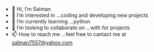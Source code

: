 - 👋 Hi, I’m Salman
- 👀 I’m interested in ...coding and developing new projects
- 🌱 I’m currently learning ...python
- 💞️ I’m looking to collaborate on ...with for projects
- 📫 How to reach me ...feel free to cantact me at salman7557@yahoo.com

<!---
salman-coding/salman-coding is a ✨ special ✨ repository because its `README.md` (this file) appears on your GitHub profile.
You can click the Preview link to take a look at your changes.
--->
